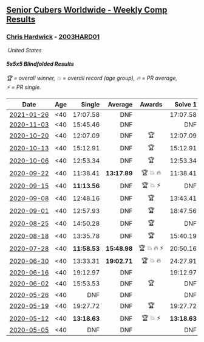 <style>table {white-space: nowrap;}</style>
<link rel="stylesheet" type="text/css" href="/scw-comp/css/flags.css" />

## [Senior Cubers Worldwide - Weekly Comp Results](/scw-comp/results/)
### [Chris Hardwick](README.md) - [2003HARD01](https://www.worldcubeassociation.org/persons/2003HARD01?event=555bf)

<i class="flag flag-US" />&nbsp;United States

#### 5x5x5 Blindfolded Results

<span style="white-space: nowrap;">🏆 = overall winner</span>, <span style="white-space: nowrap;">💥 = overall record (age group)</span>, <span style="white-space: nowrap;">🔥 = PR average</span>, <span style="white-space: nowrap;">⚡ = PR single</span>.

| Date | Age | Single | Average | Awards | Solve 1 | Solve 2 | Solve 3 | Video |
| :--: | :--: | --: | --: | :--: | --: | --: | --: | :-- |
| [2021-01-26](../../results/2021-01-26/555bf.md) | <40 | 17:07.58 | DNF |  | 17:07.58 | DNS | DNS | [Desktop](https://www.facebook.com/events/712047552829208/permalink/715392942494669) / [Mobile](https://m.facebook.com/events/712047552829208?view=permalink&id=715392942494669) |
| [2020-11-03](../../results/2020-11-03/555bf.md) | <40 | 15:45.46 | DNF |  | DNF | 15:45.46 | DNF | [Desktop](https://www.facebook.com/events/2761297674142255/permalink/2768033820135307) / [Mobile](https://m.facebook.com/events/2761297674142255?view=permalink&id=2768033820135307) |
| [2020-10-20](../../results/2020-10-20/555bf.md) | <40 | 12:07.09 | DNF | 🏆 | 12:07.09 | DNF | 14:15.15 | [Desktop](https://www.facebook.com/events/365280181488304/permalink/367933164556339) / [Mobile](https://m.facebook.com/events/365280181488304?view=permalink&id=367933164556339) |
| [2020-10-13](../../results/2020-10-13/555bf.md) | <40 | 15:12.91 | DNF | 🏆 | 15:12.91 | 16:05.93 | DNF | [Desktop](https://www.facebook.com/events/773544990104744/permalink/774914846634425) / [Mobile](https://m.facebook.com/events/773544990104744?view=permalink&id=774914846634425) |
| [2020-10-06](../../results/2020-10-06/555bf.md) | <40 | 12:53.34 | DNF | 🏆 | 12:53.34 | DNS | DNS | [Desktop](https://www.facebook.com/events/1046370112467687/permalink/1052195215218510) / [Mobile](https://m.facebook.com/events/1046370112467687?view=permalink&id=1052195215218510) |
| [2020-09-22](../../results/2020-09-22/555bf.md) | <40 | 11:38.41 | **13:17.89** | 🏆 💥 🔥 | 11:38.41 | 15:11.62 | 13:03.63 | [Desktop](https://www.facebook.com/events/4389765994427083/permalink/4398914256845590) / [Mobile](https://m.facebook.com/events/4389765994427083?view=permalink&id=4398914256845590) |
| [2020-09-15](../../results/2020-09-15/555bf.md) | <40 | **11:13.56** | DNF | 🏆 💥 ⚡ | DNF | DNF | **11:13.56** | [Desktop](https://www.facebook.com/events/345183733276011/permalink/346761713118213) / [Mobile](https://m.facebook.com/events/345183733276011?view=permalink&id=346761713118213) |
| [2020-09-08](../../results/2020-09-08/555bf.md) | <40 | 12:48.16 | DNF | 🏆 | 13:43.41 | 12:48.16 | DNF | [Desktop](https://www.facebook.com/events/255657718878285/permalink/257060578737999) / [Mobile](https://m.facebook.com/events/255657718878285?view=permalink&id=257060578737999) |
| [2020-09-01](../../results/2020-09-01/555bf.md) | <40 | 12:57.93 | DNF | 🏆 | 18:47.56 | DNF | 12:57.93 | [Desktop](https://www.facebook.com/events/341866283526200/permalink/345669516479210) / [Mobile](https://m.facebook.com/events/341866283526200?view=permalink&id=345669516479210) |
| [2020-08-25](../../results/2020-08-25/555bf.md) | <40 | 14:50.28 | DNF | 🏆 | DNF | 14:50.28 | DNF | [Desktop](https://www.facebook.com/events/2697073243839990/permalink/2698631577017490) / [Mobile](https://m.facebook.com/events/2697073243839990?view=permalink&id=2698631577017490) |
| [2020-08-18](../../results/2020-08-18/555bf.md) | <40 | 13:35.78 | DNF | 🏆 | 15:40.19 | 13:35.78 | DNF | [Desktop](https://www.facebook.com/events/2504353356469935/permalink/2506759849562619) / [Mobile](https://m.facebook.com/events/2504353356469935?view=permalink&id=2506759849562619) |
| [2020-07-28](../../results/2020-07-28/555bf.md) | <40 | **11:58.53** | **15:48.98** | 🏆 💥 🔥 ⚡ | 20:50.16 | **11:58.53** | 14:38.25 | [Desktop](https://www.facebook.com/events/319204229264839/permalink/320492622469333) / [Mobile](https://m.facebook.com/events/319204229264839?view=permalink&id=320492622469333) |
| [2020-06-30](../../results/2020-06-30/555bf.md) | <40 | 13:33.31 | **19:02.71** | 🏆 💥 🔥 | 24:27.91 | 19:06.90 | 13:33.31 | [Desktop](https://www.facebook.com/events/348465022802357/permalink/350683809247145) / [Mobile](https://m.facebook.com/events/348465022802357?view=permalink&id=350683809247145) |
| [2020-06-16](../../results/2020-06-16/555bf.md) | <40 | 19:12.97 | DNF |  | 19:12.97 | DNS | DNS | [Desktop](https://www.facebook.com/events/208176410240808/permalink/210568120001637) / [Mobile](https://m.facebook.com/events/208176410240808?view=permalink&id=210568120001637) |
| [2020-06-02](../../results/2020-06-02/555bf.md) | <40 | 15:53.53 | DNF | 🏆 | DNF | 15:53.53 | DNS | [Desktop](https://www.facebook.com/events/323619661956372/permalink/326626184989053) / [Mobile](https://m.facebook.com/events/323619661956372?view=permalink&id=326626184989053) |
| [2020-05-26](../../results/2020-05-26/555bf.md) | <40 | DNF | DNF |  | DNF | DNS | DNS | [Desktop](https://www.facebook.com/events/1531820936993798/permalink/1532463213596237) / [Mobile](https://m.facebook.com/events/1531820936993798?view=permalink&id=1532463213596237) |
| [2020-05-19](../../results/2020-05-19/555bf.md) | <40 | 19:27.72 | DNF | 🏆 | 19:27.72 | DNF | DNF | [Desktop](https://www.facebook.com/events/2608037409484307/permalink/2610897932531588) / [Mobile](https://m.facebook.com/events/2608037409484307?view=permalink&id=2610897932531588) |
| [2020-05-12](../../results/2020-05-12/555bf.md) | <40 | **13:18.63** | DNF | 🏆 💥 ⚡ | **13:18.63** | DNF | 15:47.07 | [Desktop](https://www.facebook.com/events/367340484222677/permalink/369728393983886) / [Mobile](https://m.facebook.com/events/367340484222677?view=permalink&id=369728393983886) |
| [2020-05-05](../../results/2020-05-05/555bf.md) | <40 | DNF | DNF |  | DNF | DNF | DNF | [Desktop](https://www.facebook.com/events/2624652641189887/permalink/2628694057452412) / [Mobile](https://m.facebook.com/events/2624652641189887?view=permalink&id=2628694057452412) |


<!-- Global site tag (gtag.js) - Google Analytics -->
<script async src="https://www.googletagmanager.com/gtag/js?id=UA-86348435-3"></script>
<script>window.dataLayer = window.dataLayer || []; function gtag() {dataLayer.push(arguments);} gtag('js', new Date()); gtag('config', 'UA-86348435-3');</script>
